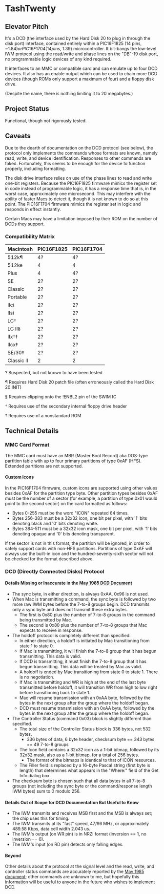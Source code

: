 # TashTwenty

## Elevator Pitch

It's a DCD (the interface used by the Hard Disk 20 to plug in through the disk port) interface, contained entirely within a PIC16F1825 (14 pins, ~$1.84) or PIC16F1704 (14 pins, ~$1.39) microcontroller. It bit-bangs the low-level IWM protocol using the read/write and phase lines on the "DB"-19 disk port, no programmable logic devices of any kind required.

It interfaces to an MMC or compatible card and can emulate up to four DCD devices.  It also has an enable output which can be used to chain more DCD devices (though ROMs only support a maximum of four) and a floppy disk drive.

(Despite the name, there is nothing limiting it to 20 megabytes.)


## Project Status

Functional, though not rigorously tested.


## Caveats

Due to the dearth of documentation on the DCD protocol (see below), the protocol only implements the commands whose formats are known, namely read, write, and device identification.  Responses to other commands are faked.  Fortunately, this seems to be enough for the device to function properly, including formatting.

The disk drive interface relies on use of the phase lines to read and write one-bit registers.  Because the PIC16F1825 firmware mimics the register set in code instead of programmable logic, it has a response time that is, in the worst case, approximately one microsecond.  This may interfere with the ability of faster Macs to detect it, though it is not known to do so at this point.  The PIC16F1704 firmware mimics the register set in logic and responds in effect instantly.

Certain Macs may have a limitation imposed by their ROM on the number of DCDs they support.  


### Compatibility Matrix

| Macintosh  | PIC16F1825 | PIC16F1704 |
| ---------- | ---------- | ---------- |
| 512k¶      | 4?         | 4?         |
| 512ke      | 4          | 4          |
| Plus       | 4          | 4?         |
| SE         | 2?         | 2?         |
| Classic    | 2?         | 2?         |
| Portable   | 2?         | 2?         |
| IIci       | 2?         | 2?         |
| IIsi       | 2?         | 2?         |
| LC†        | 2?         | 2?         |
| LC II§     | 2?         | 2?         |
| IIx†‡      | 2?         | 2?         |
| IIcx‡      | 2?         | 2?         |
| SE/30‡     | 2?         | 2?         |
| Classic II | 2          | 2          |

? Suspected, but not known to have been tested

¶ Requires Hard Disk 20 patch file (often erroneously called the Hard Disk 20 INIT)

§ Requires clipping onto the !ENBL2 pin of the SWIM IC

† Requires use of the secondary internal floppy drive header

‡ Requires use of a nonstandard ROM


## Technical Details

### MMC Card Format

The MMC card must have an MBR (Master Boot Record) aka DOS-type partition table with up to four primary partitions of type 0xAF (HFS).  Extended partitions are not supported.


#### Custom Icons

In the PIC16F1704 firmware, custom icons are supported using other values besides 0xAF for the partition type byte.  Other partition types besides 0xAF must be the number of a sector (for example, a partition of type 0x01 would point to the second sector) on the card formatted as follows:

* Bytes 0-255 must be the word "ICON" repeated 64 times.
* Bytes 256-383 must be a 32x32 icon, one bit per pixel, with '1' bits denoting black and '0' bits denoting white.
* Bytes 384-511 must be a 32x32 icon mask, one bit per pixel, with '1' bits denoting opaque and '0' bits denoting transparent.

If the sector is not in this format, the partition will be ignored, in order to safely support cards with non-HFS partitions.  Partitions of type 0xAF will always use the built-in icon and the hundred-seventy-sixth sector will not be checked for the format described above.


### DCD (Directly Connected Disks) Protocol

#### Details Missing or Inaccurate in the [May 1985 DCD Document](http://bitsavers.trailing-edge.com/pdf/apple/disk/hd20/Directly_Connected_Disks_Specification_1.2a_May85.pdf)

* The sync byte, in either direction, is always 0xAA, 0x96 is not used.
* When Mac is transmitting a command, the sync byte is followed by two more raw IWM bytes before the 7-to-8 groups begin. DCD transmits only a sync byte and does not transmit these extra bytes.
   * The first is 0x80 plus the number of 7-to-8 groups in the command being transmitted by Mac.
   * The second is 0x80 plus the number of 7-to-8 groups that Mac expects to receive in response.
* The holdoff protocol is completely different than specified.
   * In either direction, a holdoff is initiated by Mac transitioning from state 1 to state 0.
   * If Mac is transmitting, it will finish the 7-to-8 group that it has begun transmitting. This data is valid.
   * If DCD is transmitting, it must finish the 7-to-8 group that it has begun transmitting. This data will be treated by Mac as valid.
   * A holdoff is ended by Mac transitioning from state 0 to state 1. There is no negotiation.
   * If Mac is transmitting and WR is high at the end of the last byte transmitted before holdoff, it will transition WR from high to low right before transitioning back to state 1.
   * Mac will resume transmission with an 0xAA byte, followed by the bytes in the next group after the group where the holdoff began.
   * DCD must resume transmission with an 0xAA byte, followed by the bytes in the next group after the group where the holdoff began.
* The Controller Status (command 0x03) block is slightly different than specified.
   * The total size of the Controller Status block is 336 bytes, not 532 bytes.
      * 336 bytes of data, 6 byte header, checksum byte == 343 bytes == 49 7-to-8 groups
   * The Icon field contains a 32x32 icon as a 1-bit bitmap, followed by its 32x32 mask, also as a 1-bit bitmap, for a total of 256 bytes.
      * The format of the bitmaps is identical to that of ICON resources.
   * The Filler field is replaced by a 16-byte Pascal string (first byte is length) that determines what appears in the "Where:" field of the Get Info dialog box.
* The checksum byte is chosen such that all data bytes in all 7-to-8 groups (not including the sync byte or the command/response length IWM bytes) sum to 0 modulo 256.


#### Details Out of Scope for DCD Documentation But Useful to Know

* The IWM transmits and receives MSB first and the MSB is always set; the chip uses this for timing.
* The IWM transmits at its "fast" speed, 47/96 MHz, or approximately 489.58 Kbps, data cell width 2.043 us.
* The IWM's output (on WR pin) is in NRZI format (inversion == 1, no inversion == 0).
* The IWM's input (on RD pin) detects only falling edges.


#### Beyond

Other details about the protocol at the signal level and the read, write, and controller status commands are accurately reported by the [May 1985 document](http://bitsavers.trailing-edge.com/pdf/apple/disk/hd20/Directly_Connected_Disks_Specification_1.2a_May85.pdf); other commands are unknown to me, but hopefully this information will be useful to anyone in the future who wishes to implement DCD.
